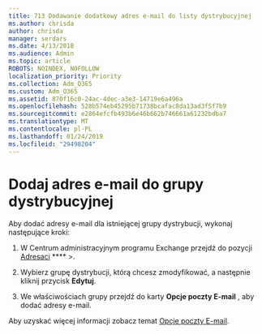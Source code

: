 ```yaml
---
title: 713 Dodawanie dodatkowy adres e-mail do listy dystrybucyjnej
ms.author: chrisda
author: chrisda
manager: serdars
ms.date: 4/13/2018
ms.audience: Admin
ms.topic: article
ROBOTS: NOINDEX, NOFOLLOW
localization_priority: Priority
ms.collection: Adm_O365
ms.custom: Adm_O365
ms.assetid: 870f16c0-24ac-4dec-a3e3-14719e6a496a
ms.openlocfilehash: 528b574eb45295b71738bcafac8da13ad3f5f7b9
ms.sourcegitcommit: e2864efcfb493b6e46b662b746661a61232bdba7
ms.translationtype: MT
ms.contentlocale: pl-PL
ms.lasthandoff: 01/24/2019
ms.locfileid: "29498204"
---
```

# <a name="add-an-email-address-for-a-distribution-group"></a>Dodaj adres e-mail do grupy dystrybucyjnej

Aby dodać adresy e-mail dla istniejącej grupy dystrybucji, wykonaj następujące kroki:
  
1. W Centrum administracyjnym programu Exchange przejdź do pozycji [Adresaci](https://outlook.office365.com/ecp/) **** \>.
    
2. Wybierz grupę dystrybucji, którą chcesz zmodyfikować, a następnie kliknij przycisk **Edytuj**.
    
3. We właściwościach grupy przejdź do karty **Opcje poczty E-mail** , aby dodać adresy e-mail. 
    
Aby uzyskać więcej informacji zobacz temat [Opcje poczty E-mail](https://technet.microsoft.com/library/bb124513.aspx#emailoptions).
  

